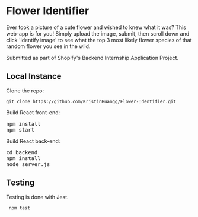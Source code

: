# Flower Identifier

Ever took a picture of a cute flower and wished to knew what it was? This web-app is for you! Simply upload the image, submit, then scroll down and click 'identify image' to see what the top 3 most likely flower species of that random flower you see in the wild.

Submitted as part of Shopify's Backend Internship Application Project.

## Local Instance

Clone the repo:

` git clone https://github.com/KristinHuangg/Flower-Identifier.git `


Build React front-end:

<pre>
npm install
npm start
</pre>

Build React back-end:

<pre>
cd backend
npm install
node server.js
</pre>

## Testing

Testing is done with Jest.

` npm test`
